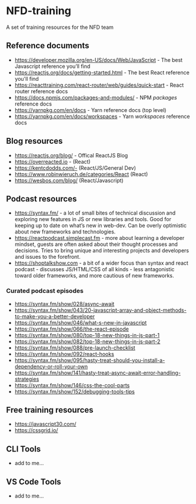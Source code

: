 # NFD-training
A set of training resources for the NFD team

## Reference documents
* https://developer.mozilla.org/en-US/docs/Web/JavaScript - The best Javascript reference you’ll find
* https://reactjs.org/docs/getting-started.html - The best React reference you'll find
* https://reacttraining.com/react-router/web/guides/quick-start - React router reference docs
* https://docs.npmjs.com/packages-and-modules/ - NPM *packages* reference docs
* https://yarnpkg.com/en/docs - Yarn reference docs (top level)
* https://yarnpkg.com/en/docs/workspaces - Yarn *workspaces* reference docs

## Blog resources
* https://reactjs.org/blog/ - Offical ReactJS Blog
* https://overreacted.io - (React)
* https://kentcdodds.com/- (React/JS/General Dev)
* https://www.robinwieruch.de/categories/React (React)
* https://wesbos.com/blog/ (React/Javascript)

## Podcast resources
* https://syntax.fm/ - a lot of small bites of technical discussion and exploring new features in JS or new libraries and tools. Good for keeping up to date on what’s new in web-dev. Can be overly optimistic about new frameworks and technologies.
* https://reactpodcast.simplecast.fm - more about learning a developer mindset, guests are often asked about their thought processes and decisions. Tries to bring unique and interesting projects and developers and issues to the forefront.
* https://shoptalkshow.com - a bit of a wider focus than syntax and react podcast - discusses JS/HTML/CSS of all kinds - less antagonistic toward older frameworks, and more cautious of new frameworks.

### Curated podcast episodes
* https://syntax.fm/show/028/async-await
* https://syntax.fm/show/043/20-javascript-array-and-object-methods-to-make-you-a-better-developer
* https://syntax.fm/show/046/what-s-new-in-javascript
* https://syntax.fm/show/066/the-react-episode
* https://syntax.fm/show/080/top-18-new-things-in-js-part-1
* https://syntax.fm/show/082/top-18-new-things-in-js-part-2
* https://syntax.fm/show/088/pre-launch-checklist
* https://syntax.fm/show/092/react-hooks
* https://syntax.fm/show/095/hasty-treat-should-you-install-a-dependency-or-roll-your-own
* https://syntax.fm/show/141/hasty-treat-async-await-error-handling-strategies
* https://syntax.fm/show/146/css-the-cool-parts
* https://syntax.fm/show/152/debugging-tools-tips

## Free training resources
* https://javascript30.com/
* https://cssgrid.io/

## CLI Tools
* add to me...

## VS Code Tools
* add to me...
